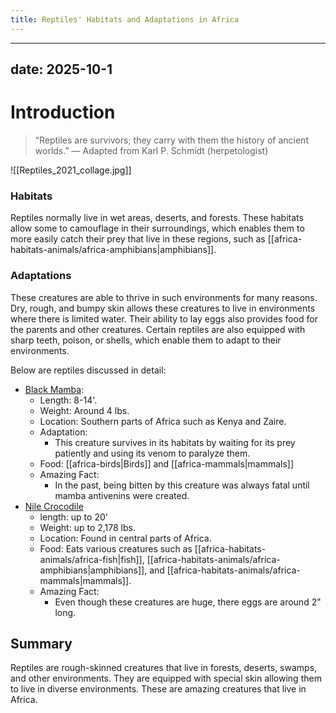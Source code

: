 ```yaml
---
title: Reptiles' Habitats and Adaptations in Africa
---
```

---
date: 2025-10-1
---
# Introduction

>“Reptiles are survivors; they carry with them the history of ancient worlds.” 
>— Adapted from Karl P. Schmidt (herpetologist)


![[Reptiles_2021_collage.jpg]]

### Habitats

Reptiles normally live in wet areas, deserts, and forests. These habitats allow some to camouflage in their surroundings, which enables them to more easily catch their prey that live in these regions, such as [[africa-habitats-animals/africa-amphibians|amphibians]]. 
### Adaptations

These creatures are able to thrive in such environments for many reasons. Dry, rough, and bumpy skin allows these creatures to live in environments where there is limited water. Their ability to lay eggs also provides food for the parents and other creatures. Certain reptiles are also equipped with sharp teeth, poison, or shells, which enable them to adapt to their environments.


Below are reptiles discussed in detail:


- [Black Mamba](https://tse1.mm.bing.net/th/id/OIP.PAVn7EOofVDi_268jhIFzwHaEK?rs=1&pid=ImgDetMain&o=7&rm=3):
	- Length: 8-14'.
	- Weight: Around 4 lbs.
	- Location: Southern parts of Africa such as Kenya and Zaire.
	- Adaptation:
		- This creature survives in its habitats by waiting for its prey patiently and using its venom to paralyze them.
	- Food: [[africa-birds|Birds]] and [[africa-mammals|mammals]]
	- Amazing Fact: 
		- In the past, being bitten by this creature was always fatal until mamba antivenins were created.
- [Nile Crocodile](https://a-z-animals.com/media/2022/11/shutterstock_476832958-1536x1024.jpg)
	- length: up to 20'
	- Weight: up to 2,178 lbs.
	- Location: Found in central parts of Africa.
	- Food: Eats various creatures such as [[africa-habitats-animals/africa-fish|fish]], [[africa-habitats-animals/africa-amphibians|amphibians]], and [[africa-habitats-animals/africa-mammals|mammals]].
	- Amazing Fact: 
		- Even though these creatures are huge, there eggs are around 2" long.
## Summary

Reptiles are rough-skinned creatures that live in forests, deserts, swamps, and other environments. They are equipped with special skin allowing them to live in diverse environments. These are amazing creatures that live in Africa.